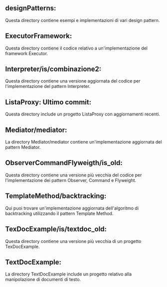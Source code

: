 ## designPatterns: 
Questa directory contiene esempi e implementazioni di vari design pattern.

## ExecutorFramework: 
Questa directory contiene il codice relativo a un'implementazione del framework Executor.

## Interpreter/is/combinazione2: 
Questa directory contiene una versione aggiornata del codice per l'implementazione del pattern Interpreter.

## ListaProxy: Ultimo commit: 
Questa directory include un progetto ListaProxy con aggiornamenti recenti.

## Mediator/mediator: 
La directory Mediator/mediator contiene un'implementazione aggiornata del pattern Mediator.

## ObserverCommandFlyweigth/is_old: 
Questa directory contiene una versione più vecchia del codice per l'implementazione dei pattern Observer, Command e Flyweight.

## TemplateMethod/backtracking:
Qui puoi trovare un'implementazione aggiornata dell'algoritmo di backtracking utilizzando il pattern Template Method.

## TexDocExample/is/textdoc_old: 
Questa directory contiene una versione più vecchia di un progetto TexDocExample.

## TextDocExample: 
La directory TextDocExample include un progetto relativo alla manipolazione di documenti di testo.
